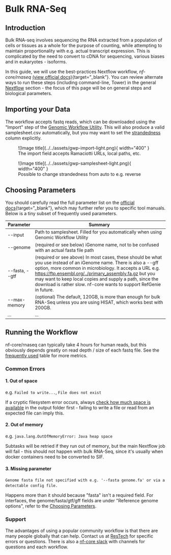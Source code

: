 # Bulk RNA-Seq

## Introduction

Bulk RNA-seq involves sequencing the RNA extracted from a population of cells or tissues as a whole for the purpose of counting, while attempting to maintain proportionality with e.g. actual transcript expression. This is complicated by the need to convert to cDNA for sequencing, various biases and in eukaryotes - isoforms.

In this guide, we will use the best-practices Nextflow workflow, *nf-core/rnaseq* [(view official docs)](https://nf-co.re/rnaseq){target=”_blank”}. You can review alternate ways to run these steps (including command-line, Tower) in the general [Nextflow](../nextflow.md) section - the focus of this page will be on general steps and biological parameters.

## Importing your Data

The workflow accepts fastq reads, which can be downloaded using the "Import" step of the [Genomic Workflow Utility](../../getting_started.md). This will also produce a valid samplesheet.csv automatically, but you may want to set the [strandedness](./experimental_design.md#strandedness) column explicitly.

<figure markdown>
![Image title](../../assets/gwp-import-light.png){ width="400" }
<figcaption>The import field accepts Ramaciotti URLs, local paths, etc.</figcaption>
</figure>
<figure markdown>
![Image title](../../assets/gwp-samplesheet-light.png){ width="400" }
<figcaption>Possible to change strandedness from auto to e.g. reverse</figcaption>
</figure>

## Choosing Parameters

You should carefully read the full parameter list on the [official docs](https://nf-co.re/rnaseq){target=”_blank”}, which may further refer you to specific tool manuals. Below is a tiny subset of frequently used parameters.

| Parameter | Summary |
| - | - |
| --input | Path to samplesheet. Filled for you automatically when using Genomic Workflow Utility |
| --genome | (required or see below) iGenome name, not to be confused with an actual fasta file path |
| --fasta, --gtf | (required or see above) In most cases, these should be what you use instead of an iGenome name. There is also a --gff option, more common in microbiology. It accepts a URL e.g. https://ftp.ensembl.org/../primary_assembly.fa.gz but you may want to keep local copies and supply a path, since the download is rather slow. nf-core wants to support RefGenie in future.
| --max-memory | (optional) The default, 120GB, is more than enough for bulk RNA-Seq unless you are using HISAT, which works best with 200GB. | 
| ... | ... |

    
## Running the Workflow

nf-core/rnaseq can typically take 4 hours for human reads, but this obviously depends greatly on read depth / size of each fastq file. See the [frequently used](../../overview.md#frequently-used) table for more metrics.

### Common Errors
#### 1. Out of space
    
e.g. `Failed to write...`, `File does not exist`

If a cryptic filesystem error occurs, always [check how much space is available](../../getting_started.md#checking-available-space) in the output folder first - failing to write a file or read from an expected file can imply this. 

#### 2. Out of memory
    
e.g. `java.lang.OutOfMemoryError: Java heap space`

Subtasks will be retried if they run out of memory, but the main Nextflow job will fail - this should not happen with bulk RNA-Seq, since it's usually when docker containers need to be converted to SIF.

#### 3. Missing parameter

`Genome fasta file not specified with e.g. '--fasta genome.fa' or via a detectable config file.`

Happens more than it should because "fasta" isn't a required field. For interfaces, the genome/fasta/gtf/gff fields are under "Reference genome options", refer to the [Choosing Parameters](#choosing-parameters).

### Support
The advantages of using a popular community workflow is that there are many people globally that can help. Contact us at [ResTech](../../support.md#contact-the-research-technology-services-team) for specific errors or questions. There is also a [nf-core slack](https://nf-co.re/join#slack) with channels for questions and each workflow.
